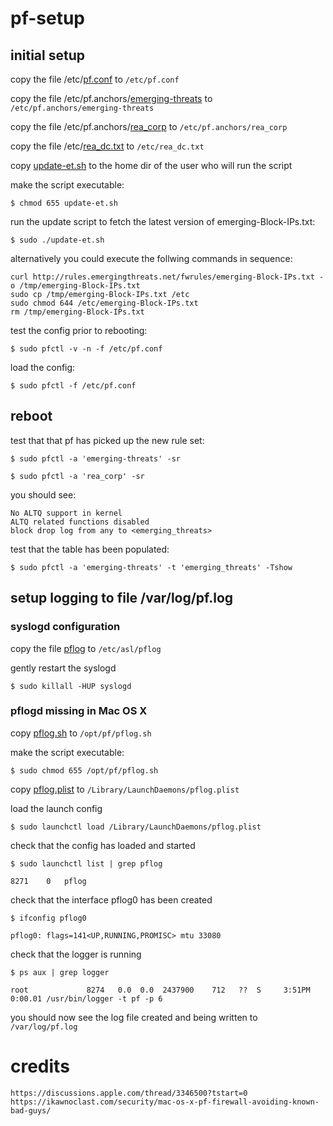 # pf-setup

## initial setup


copy the file /etc/[pf.conf](/etc/pf.conf) to `/etc/pf.conf`

copy the file /etc/pf.anchors/[emerging-threats](/etc/pf.anchors/emerging-threats) to `/etc/pf.anchors/emerging-threats`

copy the file /etc/pf.anchors/[rea_corp](/etc/pf.anchors/rea_corp) to `/etc/pf.anchors/rea_corp`

copy the file /etc/[rea_dc.txt](/etc/rea_dc.txt) to `/etc/rea_dc.txt`

copy [update-et.sh](update-et.sh) to the home dir of the user who will run the script


make the script executable:

    $ chmod 655 update-et.sh


run the update script to fetch the latest version of emerging-Block-IPs.txt:

    $ sudo ./update-et.sh


alternatively you could execute the follwing commands in sequence:

    curl http://rules.emergingthreats.net/fwrules/emerging-Block-IPs.txt -o /tmp/emerging-Block-IPs.txt
    sudo cp /tmp/emerging-Block-IPs.txt /etc
    sudo chmod 644 /etc/emerging-Block-IPs.txt
    rm /tmp/emerging-Block-IPs.txt
    
test the config prior to rebooting:

    $ sudo pfctl -v -n -f /etc/pf.conf
    
load the config:

    $ sudo pfctl -f /etc/pf.conf


## reboot


test that that pf has picked up the new rule set:

    $ sudo pfctl -a 'emerging-threats' -sr

    $ sudo pfctl -a 'rea_corp' -sr


you should see:

    No ALTQ support in kernel
    ALTQ related functions disabled
    block drop log from any to <emerging_threats>


test that the table has been populated:

    $ sudo pfctl -a 'emerging-threats' -t 'emerging_threats' -Tshow


## setup logging to file /var/log/pf.log

### syslogd configuration

copy the file [pflog](/etc/asl/pflog) to `/etc/asl/pflog`

gently restart the syslogd

    $ sudo killall -HUP syslogd


### pflogd missing in Mac OS X

copy [pflog.sh](pflog.sh) to `/opt/pf/pflog.sh`

make the script executable:

    $ sudo chmod 655 /opt/pf/pflog.sh


copy [pflog.plist](pflog.plist) to `/Library/LaunchDaemons/pflog.plist`

load the launch config

    $ sudo launchctl load /Library/LaunchDaemons/pflog.plist


check that the config has loaded and started 

    $ sudo launchctl list | grep pflog

    8271	0	pflog


check that the interface pflog0 has been created

    $ ifconfig pflog0

    pflog0: flags=141<UP,RUNNING,PROMISC> mtu 33080


check that the logger is running

    $ ps aux | grep logger

    root             8274   0.0  0.0  2437900    712   ??  S     3:51PM   0:00.01 /usr/bin/logger -t pf -p 6


you should now see the log file created and being written to `/var/log/pf.log`


# credits

	https://discussions.apple.com/thread/3346500?tstart=0
	https://ikawnoclast.com/security/mac-os-x-pf-firewall-avoiding-known-bad-guys/

